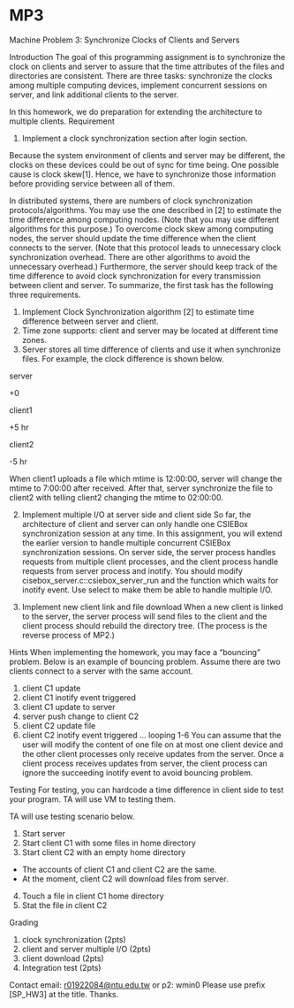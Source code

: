 # MP3
Machine Problem 3: Synchronize Clocks of Clients and Servers

Introduction
The goal of this programming assignment is to synchronize the clock on clients and server to assure that the time attributes of the files and directories are consistent. There are three tasks: synchronize the clocks among multiple computing devices, implement concurrent sessions on server, and link additional clients to the server.

In this homework, we do preparation for extending the architecture to multiple clients. Requirement

1. Implement a clock synchronization section after login section. 

Because the system environment of clients and server may be different, the clocks on these devices could be out of sync for time being. One possible cause is clock skew[1]. Hence, we have to synchronize those information before providing service between all of them. 

In distributed systems, there are numbers of clock synchronization protocols/algorithms. You may use the one described in [2] to estimate the time difference among computing nodes. (Note that you may use different algorithms for this purpose.) To overcome clock skew among computing nodes, the server should update the time difference when the client connects to the server. (Note that this protocol leads to unnecessary clock synchronization overhead. There are other algorithms to avoid the unnecessary overhead.) Furthermore, the server should keep track of the time difference to avoid clock synchronization for every transmission between client and server. To summarize, the first task has the following three requirements.
1.	Implement Clock Synchronization algorithm [2] to estimate time difference between server and client.
2.	Time zone supports: client and server may be located at different time zones. 
3.	Server stores all time difference of clients and use it when synchronize files. For example, the clock difference is shown below.


server

+0


client1

+5 hr


client2

-5 hr





When client1 uploads a file which mtime is 12:00:00, server will change the mtime to 7:00:00 after received. After that, server synchronize the file to client2 with telling client2 changing the mtime to 02:00:00.

2. Implement multiple I/O at server side and client side
So far, the architecture of client and server can only handle one CSIEBox synchronization session at any time. In this assignment, you will extend the earlier version to handle multiple concurrent CSIEBox synchronization sessions. On server side, the server process handles requests from multiple client processes, and the client process handle requests from server process and inotify.
You should modify cisebox_server.c::csiebox_server_run and the function which waits for inotify event. Use select to make them be able to handle multiple I/O.

3. Implement new client link and file download
When a new client is linked to the server, the server process will send files to the client and the client process should rebuild the directory tree. (The process is the reverse process of MP2.) 

Hints
When implementing the homework, you may face a “bouncing” problem. Below is an example of bouncing problem. Assume there are two clients connect to a server with the same account.
1. client C1 update
2. client C1 inotify event triggered
3. client C1 update to server
4. server push change to client C2
5. client C2 update file
6. client C2 inotify event triggered … looping 1-6
You can assume that the user will modify the content of one file on at most one client device and the other client processes only receive updates from the server. Once a client process receives updates from server, the client process can ignore the succeeding inotify event to avoid bouncing problem.

Testing
For testing, you can hardcode a time difference in client side to test your program. TA will use VM to testing them.

TA will use testing scenario below.
1. Start server
2. Start client C1 with some files in home directory
3. Start client C2 with an empty home directory
* The accounts of client C1 and client C2 are the same.
* At the moment, client C2 will download files from server.
4. Touch a file in client C1 home directory
5. Stat the file in client C2

Grading
1. clock synchronization (2pts) 
2. client and server multiple I/O (2pts)
3. client download (2pts)
4. Integration test (2pts)

Contact
email: r01922084@ntu.edu.tw
or
p2: wmin0
Please use prefix [SP_HW3] at the title. Thanks.
